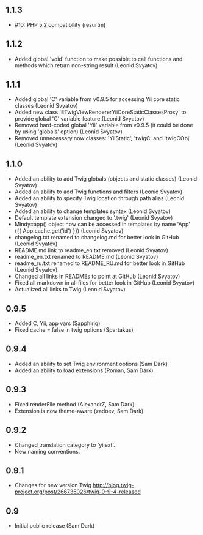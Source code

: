 1.1.3
-----

- #10: PHP 5.2 compatibility (resurtm)

1.1.2
-----
- Added global 'void' function to make possible to call functions and methods which return non-string result (Leonid Svyatov)

1.1.1
-----
- Added global 'C' variable from v0.9.5 for accessing Yii core static classes (Leonid Svyatov)
- Added new class 'ETwigViewRendererYiiCoreStaticClassesProxy' to provide global 'C' variable feature (Leonid Svyatov)
- Removed hard-coded global 'Yii' variable from v0.9.5 (it could be done by using 'globals' option) (Leonid Svyatov)
- Removed unnecessary now classes: 'YiiStatic', 'twigC' and 'twigCObj' (Leonid Svyatov)

1.1.0
-----
- Added an ability to add Twig globals (objects and static classes) (Leonid Svyatov)
- Added an ability to add Twig functions and filters (Leonid Svyatov)
- Added an ability to specify Twig location through path alias (Leonid Svyatov)
- Added an ability to change templates syntax (Leonid Svyatov)
- Default template extension changed to '.twig' (Leonid Svyatov)
- Mindy::app() object now can be accessed in templates by name 'App' ({{ App.cache.get('id') }}) (Leonid Svyatov)
- changelog.txt renamed to changelog.md for better look in GitHub (Leonid Svyatov)
- README.md link to readme_en.txt removed (Leonid Svyatov)
- readme_en.txt renamed to README.md (Leonid Svyatov)
- readme_ru.txt renamed to README_RU.md for better look in GitHub (Leonid Svyatov)
- Changed all links in READMEs to point at GitHub (Leonid Svyatov)
- Fixed all markdown in all files for better look in GitHub (Leonid Svyatov)
- Actualized all links to Twig (Leonid Svyatov)

0.9.5
-----
- Added C, Yii, app vars (Sapphiriq)
- Fixed cache = false in twig options (Spartakus)

0.9.4
-----
- Added an ability to set Twig environment options (Sam Dark)
- Added an ability to load extensions (Roman, Sam Dark)

0.9.3
-----
- Fixed renderFile method (AlexandrZ, Sam Dark)
- Extension is now theme-aware (zadoev, Sam Dark)

0.9.2
-----
- Changed translation category to 'yiiext'.
- New naming conventions.

0.9.1
-----
- Changes for new version Twig http://blog.twig-project.org/post/266735026/twig-0-9-4-released

0.9
---
- Initial public release (Sam Dark)
